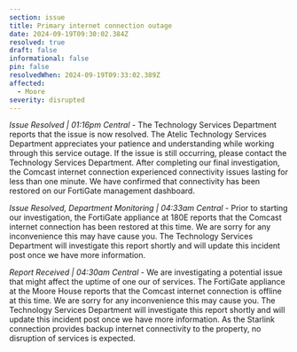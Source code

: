 ```yaml
---
section: issue
title: Primary internet connection outage
date: 2024-09-19T09:30:02.384Z
resolved: true
draft: false
informational: false
pin: false
resolvedWhen: 2024-09-19T09:33:02.389Z
affected:
  - Moore
severity: disrupted
---
```

*Issue Resolved | 01:16pm Central* - The Technology Services Department reports that the issue is now resolved. The Atelic Technology Services Department appreciates your patience and understanding while working through this service outage. If the issue is still occurring, please contact the Technology Services Department. After completing our final investigation, the Comcast internet connection experienced connectivity issues lasting for less than one minute. We have confirmed that connectivity has been restored on our FortiGate management dashboard.

*Issue Resolved, Department Monitoring | 04:33am Central* - Prior to starting our investigation, the FortiGate appliance at 180E reports that the Comcast internet connection has been restored at this time. We are sorry for any inconvenience this may have cause you. The Technology Services Department will investigate this report shortly and will update this incident post once we have more information.

*Report Received | 04:30am Central* - We are investigating a potential issue that might affect the uptime of one our of services. The FortiGate appliance at the Moore House reports that the Comcast internet connection is offline at this time. We are sorry for any inconvenience this may cause you. The Technology Services Department will investigate this report shortly and will update this incident post once we have more information. As the Starlink connection provides backup internet connectivity to the property, no disruption of services is expected.